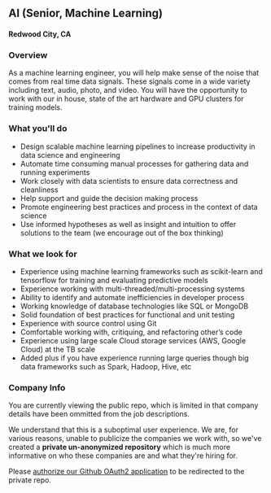 ## AI (Senior, Machine Learning)
#### Redwood City, CA

### Overview
As a machine learning engineer, you will help make sense of the noise that comes from real
time data signals. These signals come in a wide variety including text, audio, photo, and video.
You will have the opportunity to work with our in house, state of the art hardware and GPU
clusters for training models.

### What you'll do
+ Design scalable machine learning pipelines to increase productivity in data science and
engineering
+ Automate time consuming manual processes for gathering data and running experiments
+ Work closely with data scientists to ensure data correctness and cleanliness
+ Help support and guide the decision making process
+ Promote engineering best practices and process in the context of data science
+ Use informed hypotheses as well as insight and intuition to offer solutions to the team (we
encourage out of the box thinking)

### What we look for
+ Experience using machine learning frameworks such as scikit-learn and tensorflow for training and
evaluating predictive models
+ Experience working with multi-threaded/multi-processing systems
+ Ability to identify and automate inefficiencies in developer process
+ Working knowledge of database technologies like SQL or MongoDB
+ Solid foundation of best practices for functional and unit testing
+ Experience with source control using Git
+ Comfortable working with, critiquing, and refactoring other’s code
+ Experience using large scale Cloud storage services (AWS, Google Cloud) at the TB scale
+ Added plus if you have experience running large queries though big data frameworks such as Spark,
Hadoop, Hive, etc


### Company Info
You are currently viewing the public repo, which is limited in that company details have been ommitted from the job descriptions.  
    
We understand that this is a suboptimal user experience.  We are, for various reasons, unable to publicize the companies we work with, so we've
created a **private un-anonymized repository** which is much more informative on who these companies are and what they're hiring for.  
    
Please [authorize our Github OAuth2 application](https://letsrockit.co/users/auth/github?job_id=qmfuam8-ai-senior-machine-learning) to be redirected to the private repo.
